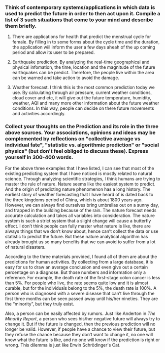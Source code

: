 ### Think of contemporary systems/applications in which data is used to predict the future in order to then act upon it. Compile a list of 3 such situations that come to your mind and describe them briefly.

1. There are applications for health that predict the menstrual cycle for female. By filling in to some forms about the cycle time and the duration, the application wiil inform the user a few days aheah of the up coming period and allow its user to be prepared.

2. Earthquake prediction. By analyzing the real-time geographical and physical infomation, the time, location and the magnitude of the future earthquakes can be predict. Therefore, the people live within the area can be warned and take action to avoid the damage.

3. Weather forecast. I think this is the most common prediction today we use. By calculating through air pressure, current weather conditions, cloud cover and etc, it will give out the future temperature, humidity, weather, AQI and many more other information about the future weather conditions. In this way, people can decide on there future movements and activities accordingly.

### Collect your thoughts on the Prediction and its role in the three above sources. Your associations, opinions and ideas may be complemented by reflections on "collective average vs individual fate", "statistic vs. algorithmic prediction" or "social physics" (but don't feel obliged to discuss these). Express yourself in 300-400 words.

For the above three examples that I have listed, I can see that most of the existing predicting system that I have noticed is mostly related to natural science. Through analyzing scientific strategies, I think humans are trying to master the rule of nature. Nature seems like the easiest system to predict. And the origin of predicting nature phenomenon has a long history. The earliest story of weather forecasting that I have heard of is dated back to the three kingdoms period of China, which is about 1800 years ago. However, we can always find ourselves bring umbrellas out on a sunny day, and trapped in the building because of the rain. The nature forecast needs accurate calculation and takes all variables into consideration. The nature system is such a strict system that a slight change will cause a butterfly effect. I don’t think people can fully master what nature is like, there are always things that we don’t know about, hence can’t collect the data or use statistic to predict the future. But these nature analytical algorithm has already brought us so many benefits that we can avoid to suffer from a lot of natural disasters.

According to the three materials provided, I found all of them are about the predictions for human activities. By collecting from a large database, it is easy for us to draw an average conclusion and even give out a certain percentage on a diagnose. But those numbers and information only a reference. For example, the death rate of the first-stage colon cancer is less than 5%. For people who live, the rate seems quite low and it is almost curable, but for the individuals belong to the 5%, the death rate is 100%. A person who is diagnosed with a severe disease that can’t live through the first three months can be seen passed away until his/her nineties. They are the “minority”, but they truly exist.

Also, a person can be easily affected by rumors. Just like Anderton in *The Minority Report*, a person who sees his/her negative future will always try to change it. But if the future is changed, then the previous prediction will no longer be valid. However, if people have a chance to view their future, but they refuse the chance because they don’t want to change it, no one will know what the future is like, and no one will know if the prediction is right or wrong. This dilemma is just like Erwin Schrödinger's Cat.
